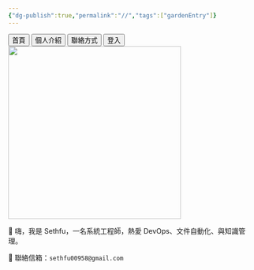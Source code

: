 ```yaml
---
{"dg-publish":true,"permalink":"//","tags":["gardenEntry"]}
---
```


<script src="https://identity.netlify.com/v1/netlify-identity-widget.js"></script>
<script src="https://unpkg.com/lucide@latest"></script>
<script src="/auth-embed.js"></script>
<script src="/tab.js"></script>
<!-- 頁簽切換區塊 -->
<div class="tabs">
  <div class="tab-buttons">
    <button class="tab-btn active" data-tab="tab1">首頁</button>
    <button class="tab-btn" data-tab="tab2">個人介紹</button>
    <button class="tab-btn" data-tab="tab3">聯絡方式</button>
	 <button id="login-btn">登入</button>
	<button id="logout-btn" style="display:none;">登出</button>
  </div>
</div>
<!-- 上傳圖床 -->
<div id="img" style="display: none;">
[[Assets/imgupload\|imgupload]]
</div>
<div class="tab-content active" id="tab1">
<!-- 訪客區 -->
<div id="guest" style="display: block;">
<img src="https://sethfu.netlify.app/img/optimized/miNMLaeYwN-700.webp" style="width: 350px; height: auto;"/>
</div>
<!-- 登入後顯示 -->
<div id="auth-gate" style="display: none;">

# 🌲

@sethfu

大家好👋，歡迎來到我的個人網站。

##### Obsidian
- [[Knowledge/Obsidian技巧/1.功能&小技巧\|1.功能&小技巧]]
- [[Knowledge/Obsidian技巧/2.好用插件分享\|2.好用插件分享]]
- [[Knowledge/Obsidian技巧/3.自動推git的方法\|3.自動推git的方法]]
- [[Knowledge/Obsidian技巧/4.建立網站分享筆記\|4.建立網站分享筆記]]
##### 實用文章
- [[Knowledge/技術文章/電腦小技巧\|電腦小技巧]]
- [[Knowledge/技術文章/Docker\|Docker]]
- [[Knowledge/技術文章/TLS、SSL憑證-製作CSR\|TLS、SSL憑證-製作CSR]]
##### SmartKMS
- [[Products/知識管理SmartKMS/SmartKMS Linux\|SmartKMS Linux]]
- [[Products/知識管理SmartKMS/SmartKMS注意事項\|SmartKMS注意事項]]
- [[Products/知識管理SmartKMS/SmartKMS憑證SSL\|SmartKMS憑證SSL]]
##### SmartRobot
- [[Products/SmartRobot/SmartRobot Docker\|SmartRobot Docker]]
- [[Products/SmartRobot/SmartRobot安裝\|SmartRobot安裝]]
- [[Products/SmartRobot/SmartRobot掛載nginx+憑證\|SmartRobot掛載nginx+憑證]]
##### Helpdesk
- [[Products/文字客服Helpdesk4J/文字客服安裝\|文字客服安裝]]
##### APP Install Packages
- [[Products/APP Install Packages/app安裝包\|app安裝包]]
##### 客戶
- [[Projects/Customer/台灣電力/台電北客\|台電北客]]

</div>
</div>
  <div class="tab-content active" id="tab2">
    <p>👋 嗨，我是 Sethfu，一名系統工程師，熱愛 DevOps、文件自動化、與知識管理。</p>
  </div>
  <div class="tab-content" id="tab3">
    <p>📧 聯絡信箱：<code>sethfu00958@gmail.com</code></p>
  </div>